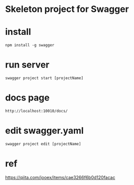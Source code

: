 # Skeleton project for Swagger


# install
```
npm install -g swagger
```

# run server
```
swagger project start [projectName]
```

# docs page
```
http://localhost:10010/docs/
```

# edit swagger.yaml
```
swagger project edit [projectName]
```

# ref
https://qiita.com/jooex/items/cae3266f6b0d120facac
